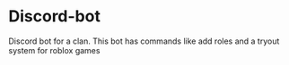 # Discord-bot
Discord bot for a clan. This bot has commands like add roles and a tryout system for roblox games
